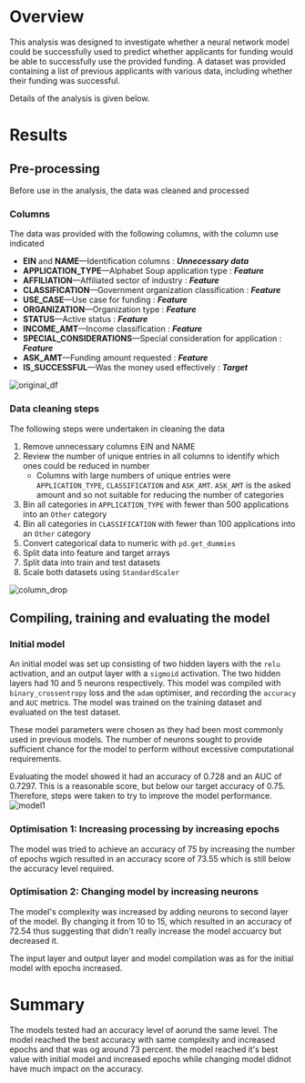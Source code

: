 # Overview

This analysis was designed to investigate whether a neural network model could be successfully used to predict whether applicants for funding would be able to successfully use the provided funding. A dataset was provided containing a list of previous applicants with various data, including whether their funding was successful.

Details of the analysis is given below.

# Results

## Pre-processing

Before use in the analysis, the data was cleaned and processed

### Columns

The data was provided with the following columns, with the column use indicated

* **EIN** and **NAME**—Identification columns : ***Unnecessary data***
* **APPLICATION_TYPE**—Alphabet Soup application type : ***Feature***
* **AFFILIATION**—Affiliated sector of industry : ***Feature***
* **CLASSIFICATION**—Government organization classification : ***Feature***
* **USE_CASE**—Use case for funding : ***Feature***
* **ORGANIZATION**—Organization type : ***Feature***
* **STATUS**—Active status : ***Feature***
* **INCOME_AMT**—Income classification : ***Feature***
* **SPECIAL_CONSIDERATIONS**—Special consideration for application : ***Feature***
* **ASK_AMT**—Funding amount requested : ***Feature***
* **IS_SUCCESSFUL**—Was the money used effectively : ***Target***

![original_df](https://user-images.githubusercontent.com/85182090/145055846-7c77d485-1bce-4658-8dc5-454ca2051fab.JPG)


### Data cleaning steps

The following steps were undertaken in cleaning the data

1. Remove unnecessary columns EIN and NAME
2. Review the number of unique entries in all columns to identify which ones could be reduced in number
   - Columns with large numbers of unique entries were `APPLICATION_TYPE`, `CLASSIFICATION` and `ASK_AMT`. `ASK_AMT` is the asked amount and so not suitable for reducing the number of categories  
3. Bin all categories in `APPLICATION_TYPE` with fewer than 500 applications into an `Other` category 
4. Bin all categories in `CLASSIFICATION` with fewer than 100 applications into an `Other` category  
5. Convert categorical data to numeric with `pd.get_dummies`
6. Split data into feature and target arrays
7. Split data into train and test datasets
8. Scale both datasets using `StandardScaler`

![column_drop](https://user-images.githubusercontent.com/85182090/145055989-471dd2bb-a815-476f-8861-7bbf44379b7e.JPG)


## Compiling, training and evaluating the model

### Initial model

An initial model was set up consisting of two hidden layers with the `relu` activation, and an output layer with a `sigmoid` activation. The two hidden layers had 10 and 5 neurons respectively. This model was compiled with `binary_crossentropy` loss and the `adam` optimiser, and recording the `accuracy` and `AUC` metrics. The model was trained on the training dataset and evaluated on the test dataset.

These model parameters were chosen as they had been most commonly used in previous models. The number of neurons sought to provide sufficient chance for the model to perform without excessive computational requirements.



Evaluating the model showed it had an accuracy of 0.728 and an AUC of 0.7297. This is a reasonable score, but below our target accuracy of 0.75. Therefore, steps were taken to try to improve the model performance.
![model1](https://user-images.githubusercontent.com/85182090/145055909-0d7de502-c59c-4c10-9977-ae9503f5efc1.JPG)


### Optimisation 1: Increasing processing by increasing epochs

The model was tried to achieve an accuracy of 75 by increasing the number of epochs wgich resulted in an accuracy score of 73.55 which is still below the accuracy level required.

### Optimisation 2: Changing model by increasing neurons

The model's complexity was increased by adding neurons to second layer of the model. By changing it from 10 to 15, which resulted in an accuracy of 72.54 
thus suggesting that didn't really increase the model accuarcy but decreased it.

The input layer and output layer and model compilation was as for the initial model with epochs increased.


# Summary
The models tested had an accuracy level of aorund the same level. The model reached the best accuracy with same complexity and increased epochs and that was og around 73 percent. the model reached it's best value with initial model and increased epochs while changing model didnot have much impact on the accuracy. 

